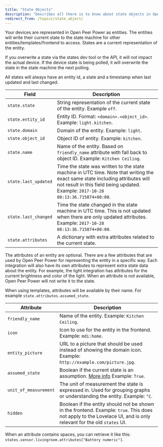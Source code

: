 ```yaml
---
title: "State Objects"
description: "Describes all there is to know about state objects in Open Peer Power."
redirect_from: /topics/state_object/
---
```


Your devices are represented in Open Peer Power as entities. The entities will write their current state to the state machine for other entities/templates/frontend to access. States are a current representation of the entity.

If you overwrite a state via the states dev tool or the API, it will not impact the actual device. If the device state is being polled, it will overwrite the state in the state machine the next polling.

All states will always have an entity id, a state and a timestamp when last updated and last changed.

Field | Description
----- | -----------
`state.state` | String representation of the current state of the entity. Example `off`.
`state.entity_id` | Entity ID. Format: `<domain>.<object_id>`. Example: `light.kitchen`.
`state.domain` | Domain of the entity. Example: `light`.
`state.object_id` | Object ID of entity. Example: `kitchen`.
`state.name` | Name of the entity. Based on `friendly_name` attribute with fall back to object ID. Example: `Kitchen Ceiling`.
`state.last_updated` | Time the state was written to the state machine in UTC time. Note that writing the exact same state including attributes will not result in this field being updated. Example: `2017-10-28 08:13:36.715874+00:00`.
`state.last_changed` | Time the state changed in the state machine in UTC time. This is not updated when there are only updated attributes. Example: `2017-10-28 08:13:36.715874+00:00`.
`state.attributes` | A dictionary with extra attributes related to the current state.

The attributes of an entity are optional. There are a few attributes that are used by Open Peer Power for representing the entity in a specific way. Each integration will also have its own attributes to represent extra state data about the entity. For example, the light integration has attributes for the current brightness and color of the light. When an attribute is not available, Open Peer Power will not write it to the state.

When using templates, attributes will be available by their name. For example `state.attributes.assumed_state`.

Attribute | Description
--------- | -----------
`friendly_name` | Name of the entity. Example: `Kitchen Ceiling`.
`icon` | Icon to use for the entity in the frontend. Example: `mdi:home`.
`entity_picture` | URL to a picture that should be used instead of showing the domain icon. Example: `http://example.com/picture.jpg`.
`assumed_state` | Boolean if the current state is an assumption. [More info](/blog/2016/02/12/classifying-the-internet-of-things/#classifiers) Example: `True`.
`unit_of_measurement` | The unit of measurement the state is expressed in. Used for grouping graphs or understanding the entity. Example: `°C`.
`hidden` | Boolean if the entity should not be shown in the frontend. Example: `true`. This does not apply to the Lovelace UI, and is only relevant for the old `states` UI.

When an attribute contains spaces, you can retrieve it like this: `states.sensor.livingroom.attributes["Battery numeric"]`.
